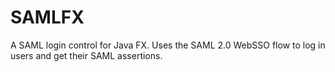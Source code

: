# SAMLFX

A SAML login control for Java FX. Uses the SAML 2.0 WebSSO flow to log in users and get their SAML assertions.
